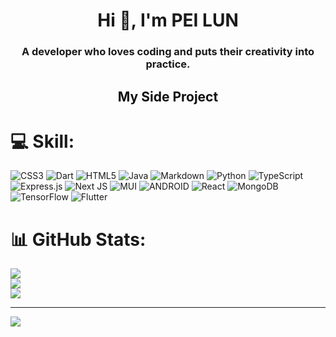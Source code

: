 <h1 align="center">Hi 👋, I'm PEI LUN</h1>
<h3 align="center">A developer who loves coding and puts their creativity into practice.</h3>

<div style="text-align: center;">
  <h3 style="font-size: 1.5em; color: #111; display: block;">My Side Project</h3>
</div>

# 💻 Skill:
![CSS3](https://img.shields.io/badge/css3-%231572B6.svg?style=for-the-badge&logo=css3&logoColor=white) ![Dart](https://img.shields.io/badge/dart-%230175C2.svg?style=for-the-badge&logo=dart&logoColor=white) ![HTML5](https://img.shields.io/badge/html5-%23E34F26.svg?style=for-the-badge&logo=html5&logoColor=white) ![Java](https://img.shields.io/badge/java-%23ED8B00.svg?style=for-the-badge&logo=java&logoColor=white) ![Markdown](https://img.shields.io/badge/markdown-%23000000.svg?style=for-the-badge&logo=markdown&logoColor=white) ![Python](https://img.shields.io/badge/python-3670A0?style=for-the-badge&logo=python&logoColor=ffdd54) ![TypeScript](https://img.shields.io/badge/typescript-%23007ACC.svg?style=for-the-badge&logo=typescript&logoColor=white) ![Express.js](https://img.shields.io/badge/express.js-%23404d59.svg?style=for-the-badge&logo=express&logoColor=%2361DAFB) ![Next JS](https://img.shields.io/badge/Next-black?style=for-the-badge&logo=next.js&logoColor=white) ![MUI](https://img.shields.io/badge/MUI-%230081CB.svg?style=for-the-badge&logo=material-ui&logoColor=white) ![ANDROID](https://img.shields.io/badge/android-%2320232a.svg?style=for-the-badge&logo=android&logoColor=%a4c639) ![React](https://img.shields.io/badge/react-%2320232a.svg?style=for-the-badge&logo=react&logoColor=%2361DAFB) ![MongoDB](https://img.shields.io/badge/MongoDB-%234ea94b.svg?style=for-the-badge&logo=mongodb&logoColor=white) ![TensorFlow](https://img.shields.io/badge/TensorFlow-%23FF6F00.svg?style=for-the-badge&logo=TensorFlow&logoColor=white) ![Flutter](https://img.shields.io/badge/Flutter-%2302569B.svg?style=for-the-badge&logo=Flutter&logoColor=white)
# 📊 GitHub Stats:
![](https://github-readme-stats.vercel.app/api?username=mpeilun&theme=dark&hide_border=true&include_all_commits=false&count_private=true)<br/>
![](https://github-readme-streak-stats.herokuapp.com/?user=mpeilun&theme=dark&hide_border=true)<br/>
![](https://github-readme-stats.vercel.app/api/top-langs/?username=mpeilun&theme=dark&hide_border=true&include_all_commits=false&count_private=true&layout=compact)

---
[![](https://visitcount.itsvg.in/api?id=mpeilun&icon=0&color=12)](https://visitcount.itsvg.in)

<!-- Proudly created with GPRM ( https://gprm.itsvg.in ) -->

